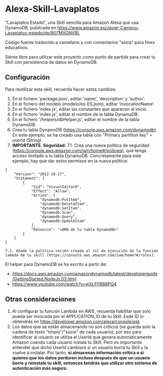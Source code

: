 # Alexa-Skill-Lavaplatos
"Lavaplatos Estado", una Skill sencilla para Amazon Alexa que usa DynamoDB, publicada en https://www.amazon.es/Javier-Campos-Lavaplatos-estado/dp/B07MXGNVRL

Código fuente traducido a castellano y con comentarios "extra" para fines educativos.

Siénte libre para utilizar este proyecto como punto de partida para crear tu Skill con persistencia de datos en DynamoDB.

## Configuración
Para reutilizar esta skill, recuerda hacer estos cambios:
1. En el fichero 'package.json', editar 'name', 'description' y 'author'.
2. En el fichero del modelo (modelo/es-ES.json), editar 'invocationName'.
3. En el fichero 'index.js', editar las constantes que aparecen al inicio.
4. En el fichero 'index.js', editar el nombre de la tabla DynamoDB.
5. En el fichero '/helpers/dbHelper.js', editar el nombre de la tabla DynamoDB.
6. Crea tu tabla DynamoDB (https://console.aws.amazon.com/dynamodb). En este ejemplo, se ha creado una tabla con "Primary partition key" = userId (String).
7. **IMPORTANTE. Seguridad:**
    7.1. Crea una nueva política de seguridad (https://console.aws.amazon.com/iam/home#/policies), que tenga acceso limitado a tu tabla DynamoDB. Concretamente para este ejemplo, hay que dar estos permisos en la nueva política:
```
{
    "Version": "2012-10-17",
    "Statement": [
        {
            "Sid": "VisualEditor0",
            "Effect": "Allow",
            "Action": [
                "dynamodb:PutItem",
                "dynamodb:DeleteItem",
                "dynamodb:GetItem",
                "dynamodb:Scan",
                "dynamodb:Query",
                "dynamodb:UpdateItem"
            ],
            "Resource": "<ARN de tu tabla DynamoDB>"
        }
    ]
}
```

    7.2. Añade la política recién creada al rol de ejecución de la función lambda de tu skill (https://console.aws.amazon.com/iam/home?#/roles).

El helper para DynamoDB se ha escrito a partir de:
- https://docs.aws.amazon.com/amazondynamodb/latest/developerguide/GettingStarted.NodeJs.03.html
- https://www.youtube.com/watch?v=wXLFFBB8PQ4

## Otras consideraciones
1. Al configurar tu función Lambda en AWS, recuerda habilitar que solo pueda ser invocada por el APPLICATION_ID de tu Skill. Esde ID lo obtendrás en https://developer.amazon.com/alexa/console/ask
2. Los datos que se están almacenando no son críticos (se guarda solo la cadena de texto "limpio"/"sucio" de cada usuario), por eso para identificar al usuario se utiliza el UserId que genera automáticamente Amazon cuando cada usuario instala tu Skill. Pero es importante entender que dicho UserId cambiará si un usuario borra tu Skill y la vuelve a instalar. Por tanto, **si almacenas información crítica o si quieres que los datos perduren incluso después de que un usuario borre y reinstale tu skill, entonces tendrás que utilizar otro sistema de autenticación más seguro**.